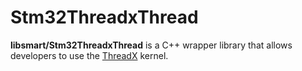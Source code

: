 # Stm32ThreadxThread

**libsmart/Stm32ThreadxThread** is a C++ wrapper library that allows developers to use
the [ThreadX](https://threadx.io/) kernel.

